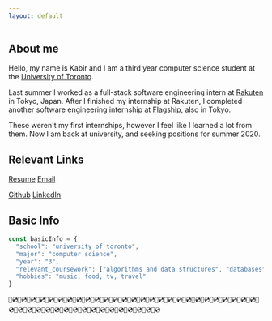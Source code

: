```yaml
---
layout: default
---
```


## About me

<!-- _updated 09/10/2019_ -->

Hello, my name is Kabir and I am a third year computer science student at the [University of Toronto](https://web.cs.toronto.edu/). 

Last summer I worked as a full-stack software engineering intern at [Rakuten](https://www.rakuten.com/) in Tokyo, Japan. After I finished my internship at Rakuten, I completed another software engineering internship at [Flagship](https://flagship.cc/en), also in Tokyo. 

These weren't my first internships, however I feel like I learned a lot from them. Now I am back at university, and seeking positions for summer 2020.

## Relevant Links

[Resume](./another-page.html)
[Email](mailto:kabirvirji@gmail.com)

[Github](https://github.com/kabirvirji)
[LinkedIn](./another-page.html)

## Basic Info

```js
const basicInfo = {
  "school": "university of toronto",
  "major": "computer science",
  "year": "3",
  "relevant_coursework": ["algorithms and data structures", "databases", "computer ethics", "operating systems", "software design", "computer organization", "linear algebra", "calculus", "statistics"],
  "hobbies": "music, food, tv, travel"
}
```

```
📀💿📀💿📀💿📀💿📀💿📀💿📀💿📀💿📀💿📀💿📀💿📀💿📀💿📀💿📀💿📀💿📀💿📀💿📀💿📀💿📀💿📀💿📀💿📀💿📀💿📀💿📀💿📀💿📀💿📀💿📀💿📀💿📀💿📀💿📀💿📀💿📀💿📀💿📀💿📀💿📀💿📀💿📀💿📀💿
```
